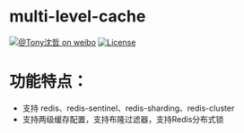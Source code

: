 # multi-level-cache

[![@Tony沈哲 on weibo](https://img.shields.io/badge/weibo-%40Tony%E6%B2%88%E5%93%B2-blue.svg)](http://www.weibo.com/fengzhizi715)
[![License](https://img.shields.io/badge/license-Apache%202-lightgrey.svg)](https://www.apache.org/licenses/LICENSE-2.0.html)

# 功能特点：

* 支持 redis、redis-sentinel、redis-sharding、redis-cluster
* 支持两级缓存配置，支持布隆过滤器，支持Redis分布式锁
